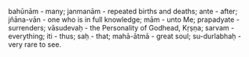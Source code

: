 bahūnām - many; janmanām - repeated births and deaths; ante - after; jñāna-vān - one who is in full knowledge; mām - unto Me; prapadyate - surrenders; vāsudevaḥ - the Personality of Godhead, Kṛṣṇa; sarvam - everything; iti - thus; saḥ - that; mahā-ātmā - great soul; su-durlabhaḥ - very rare to see.